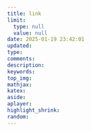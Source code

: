 ```yaml
---
title: link
limit:
  type: null
  value: null
date: 2025-01-19 23:42:01
updated:
type:
comments:
description:
keywords:
top_img:
mathjax:
katex:
aside:
aplayer:
highlight_shrink:
random:
---
```

